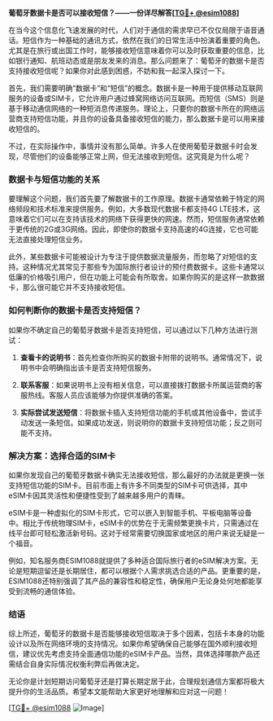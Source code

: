 **葡萄牙数据卡是否可以接收短信？——一份详尽解答[[TG💪+ @esim1088](https://t.me/s/esim1088)]**

在当今这个信息化飞速发展的时代，人们对于通信的需求早已不仅仅局限于语音通话。短信作为一种基础的通讯方式，依然在我们的日常生活中扮演着重要的角色。尤其是在旅行或出国工作时，能够接收短信意味着你可以及时获取重要的信息，比如银行通知、航班动态或是朋友发来的消息。那么问题来了：葡萄牙的数据卡是否支持接收短信呢？如果你对此感到困惑，不妨和我一起深入探讨一下。

首先，我们需要明确“数据卡”和“短信”的概念。数据卡是一种用于提供移动互联网服务的设备或SIM卡，它允许用户通过蜂窝网络访问互联网。而短信（SMS）则是基于移动通信网络的一种短消息传递服务。理论上，只要你的数据卡所在的网络运营商支持短信功能，并且你的设备具备接收短信的能力，那么数据卡是可以用来接收短信的。

不过，在实际操作中，事情并没有那么简单。许多人在使用葡萄牙数据卡时会发现，尽管他们的设备能够正常上网，但无法接收到短信。这究竟是为什么呢？

### 数据卡与短信功能的关系

要理解这个问题，我们首先要了解数据卡的工作原理。数据卡通常依赖于特定的网络频段和技术标准来提供服务。例如，大多数现代数据卡都支持4G LTE技术，这意味着它们可以在支持该技术的网络下获得更快的网速。然而，短信服务通常依赖于更传统的2G或3G网络。因此，即使你的数据卡支持高速的4G连接，它也可能无法直接处理短信业务。

此外，某些数据卡可能被设计为专注于提供数据流量服务，而忽略了对短信的支持。这种情况尤其常见于那些专为国际旅行者设计的预付费数据卡。这些卡通常以低廉的价格吸引用户，但在功能上可能会有所取舍。如果你购买的是这样一款数据卡，那么很可能它并不支持接收短信。

### 如何判断你的数据卡是否支持短信？

如果你不确定自己的葡萄牙数据卡是否支持短信，可以通过以下几种方法进行测试：

1. **查看卡的说明书**：首先检查你所购买的数据卡附带的说明书。通常情况下，说明书中会明确指出该卡是否支持短信服务。
   
2. **联系客服**：如果说明书上没有相关信息，可以直接拨打数据卡所属运营商的客服热线。客服人员应该能够为你提供准确的答案。

3. **实际尝试发送短信**：将数据卡插入支持短信功能的手机或其他设备中，尝试手动发送一条短信。如果成功发送，则说明你的数据卡支持短信功能；反之则可能不支持。

### 解决方案：选择合适的SIM卡

如果你发现自己的葡萄牙数据卡确实无法接收短信，那么最好的办法就是更换一张支持短信功能的SIM卡。目前市面上有许多不同类型的SIM卡可供选择，其中eSIM卡因其灵活性和便捷性受到了越来越多用户的青睐。

eSIM卡是一种虚拟化的SIM卡形式，它可以嵌入到智能手机、平板电脑等设备中。相比于传统物理SIM卡，eSIM卡的优势在于无需频繁更换卡片，只需通过在线平台即可轻松激活新号码。这对于经常需要切换国家或地区的用户来说无疑是一个福音。

例如，知名服务商ESIM1088就提供了多种适合国际旅行者的eSIM解决方案。无论是短期逗留还是长期居住，都可以根据个人需求挑选合适的产品。更重要的是，ESIM1088还特别强调了其产品的兼容性和稳定性，确保用户无论身处何地都能享受到流畅的通信体验。

### 结语

综上所述，葡萄牙的数据卡是否能够接收短信取决于多个因素，包括卡本身的功能设计以及所在网络环境的支持情况。如果你希望确保自己能够在国外顺利接收短信，建议优先考虑支持全面通信功能的eSIM卡产品。当然，具体选择哪款产品还需结合自身实际情况权衡利弊后再做决定。

无论你是计划短期访问葡萄牙还是打算长期定居于此，合理规划通信方案都将极大提升你的生活品质。希望本文能帮助大家更好地理解和应对这一问题！

[[TG💪+ @esim1088](https://t.me/s/esim1088) ![Image](https://i.postimg.cc/4NQfJmqS/Snipaste-2025-05-13-00-14-12.png)]